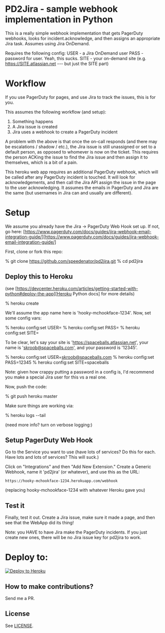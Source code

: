# PD2Jira - sample webhook implementation in Python

This is a really simple webhook implementation that gets PagerDuty
webhooks, looks for incident.acknowledge, and then assigns an
appropriate Jira task. Assumes using Jira OnDemand.

Requires the following config:
USER - a Jira OnDemand user
PASS - password for user. Yeah, this sucks.
SITE - your on-demand site (e.g. https://SITE.atlassian.net --- but
just the SITE part)

# Workflow

If you use PagerDuty for pages, and use Jira to track the issues, this
is for you.

This assumes the following workflow (and setup):

1. Something happens
2. A Jira issue is created
3. Jira uses a webhook to create a PagerDuty incident

A problem with the above is that once the on-call responds (and there
may be escalations / shadow / etc.), the Jira issue is still
unassigned or set to a default person, as opposed to whomever is now
on the ticket. This requires the person ACKing the issue to find the
Jira issue and then assign it to themselves, which is a bit of a pain.

This heroku web app requires an additional PagerDuty webhook, which will
be called after any PagerDuty incident is touched. It will look for
acknowledgements, and then call the Jira API assign the issue in the
page to the user acknowledging. It assumes the emails in PagerDuty and
Jira are the same (but usernames in Jira can and usually are different).

# Setup

We assume you already have the Jira -> PagerDuty Web Hook set up. If
not, go here: [https://www.pagerduty.com/docs/guides/jira-webhook-email-integration-guide/][https://www.pagerduty.com/docs/guides/jira-webhook-email-integration-guide/]

First, clone or fork this repo:

% git clone https://github.com/speedenator/pd2jira.git
% cd pd2jira

## Deploy this to Heroku

(see
[https://devcenter.heroku.com/articles/getting-started-with-python#deploy-the-app][Heroku
Python docs] for more details)

% heroku create

We'll assume the app name here is 'hooky-mchookface-1234'. Now, set
some config vars:

% heroku config:set USER=<jira username>
% heroku config:set PASS=<jira password>
% heroku config:set SITE=<jira site>

To be clear, let's say your site is 'https://spaceballs.atlassian.net',
your name is 'skroob@spaceballs.com', and your password is '12345'.

% heroku config:set USER=skroob@spaceballs.com
% heroku config:set PASS=12345
% heroku config:set SITE=spaceballs

Note: given how crappy putting a password in a config is, I'd
recommend you make a special Jira user for this vs a real one.

Now, push the code:

% git push heroku master

Make sure things are working via:

% heroku logs --tail

(need more info? turn on verbose logging:)

##  Setup PagerDuty Web Hook

Go to the Service you want to use (have lots of services? Do this for
each. Have lots and lots of services? This will suck.)

Click on "Integrations" and then "Add New Extension." Create a Generic
Webhook, name it 'pd2jira' (or whatever), and use this as the URL:

`https://hooky-mchookface-1234.herokuapp.com/webhook`

(replacing hooky-mchookface-1234 with whatever Heroku gave you)

## Test it

Finally, test it out. Create a Jira issue, make sure it made a page,
and then see that the WebApp did its thing!

Note: you HAVE to have Jira make the PagerDuty incidents. If you just
create new ones, there will be no Jira issue key for pd2jira to work.

# Deploy to:
[![Deploy to Heroku](https://www.herokucdn.com/deploy/button.svg)](https://heroku.com/deploy)

## How to make contributions?
Send me a PR.

## License
See [LICENSE](LICENSE).

